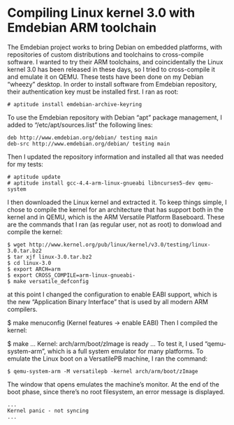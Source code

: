 # Compiling Linux kernel 3.0 with Emdebian ARM toolchain
The Emdebian project works to bring Debian on embedded platforms, with repositories of custom distributions and toolchains to cross-compile software. I wanted to try their ARM toolchains, and coincidentally the Linux kernel 3.0 has been released in these days, so I tried to cross-compile it and emulate it on QEMU. These tests have been done on my Debian “wheezy” desktop.
In order to install software from Emdebian repository, their authentication key must be installed first. I ran as root:
```
# aptitude install emdebian-archive-keyring
```
To use the Emdebian repository with Debian “apt” package management,  I added to “/etc/apt/sources.list” the following lines:
```
deb http://www.emdebian.org/debian/ testing main
deb-src http://www.emdebian.org/debian/ testing main
```
Then I updated the repository information and installed all that was needed for my tests:

```
# aptitude update
# aptitude install gcc-4.4-arm-linux-gnueabi libncurses5-dev qemu-system
```

I then downloaded the Linux kernel and extracted it. To keep things simple, I chose to compile the kernel for an architecture that has support both in the kernel and in QEMU, which is the ARM Versatile Platform Baseboard.
These are the commands that I ran (as regular user, not as root) to donwload and compile the kernel:
```
$ wget http://www.kernel.org/pub/linux/kernel/v3.0/testing/linux-3.0.tar.bz2
$ tar xjf linux-3.0.tar.bz2
$ cd linux-3.0
$ export ARCH=arm
$ export CROSS_COMPILE=arm-linux-gnueabi-
$ make versatile_defconfig
```
at this point I changed the configuration to enable EABI support, which is the new “Application Binary Interface” that is used by all modern ARM compilers.

$ make menuconfig
(Kernel features -> enable EABI)
Then I compiled the kernel:

$ make
...
Kernel: arch/arm/boot/zImage is ready
...
To test it, I used “qemu-system-arm”, which is a full system emulator for many platforms. To emulate the Linux boot on a VersatilePB machine, I ran the command:
```
$ qemu-system-arm -M versatilepb -kernel arch/arm/boot/zImage
```
The window that opens emulates the machine’s monitor. At the end of the boot phase, since there’s no root filesystem, an error message is displayed.
```
...
Kernel panic - not syncing
...
```
